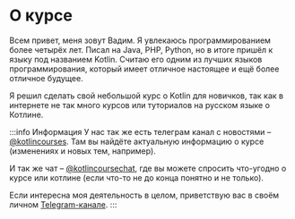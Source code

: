 # О курсе
Всем привет, меня зовут Вадим. Я увлекаюсь программированием более четырёх лет. Писал на Java, PHP, Python,
но в итоге пришёл к языку под названием Kotlin. Считаю его одним из лучших языков программирования,
который имеет отличное настоящее и ещё более отличное будущее.

Я решил сделать свой небольшой курс о Kotlin для новичков, так как в интернете не так много курсов или 
туториалов на русском языке о Котлине.

:::info Информация
У нас так же есть телеграм канал с новостями – [@kotlincourses](https://t.me/kotlincourses).
Там вы найдёте актуальную информацию о курсе (изменениях и новых тем, например).

И так же чат – [@kotlincoursechat](https://t.me/kotlincoursechat), где вы можете спросить
что-угодно о курсе или котлине (если что-то не до конца понятно и не только).

Если интересна моя деятельность в целом, приветствую вас в своём
личном [Telegram-канале](https://t.me/vadimmeta).
:::
